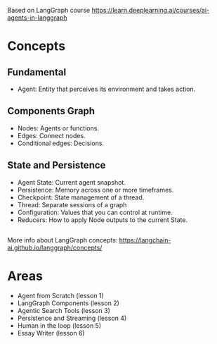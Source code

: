 Based on LangGraph course https://learn.deeplearning.ai/courses/ai-agents-in-langgraph

# Concepts
## Fundamental
- Agent: Entity that perceives its environment and takes action.
## Components Graph
- Nodes: Agents or functions.
- Edges: Connect nodes.
- Conditional edges: Decisions.
## State and Persistence
- Agent State: Current agent snapshot.
- Persistence: Memory across one or more timeframes.
- Checkpoint: State management of a thread.
- Thread: Separate sessions of a graph
- Configuration: Values that you can control at runtime.
- Reducers: How to apply Node outputs to the current State.

##
More info about LangGraph concepts: https://langchain-ai.github.io/langgraph/concepts/

# Areas
- Agent from Scratch (lesson 1)
- LangGraph Components (lesson 2)
- Agentic Search Tools (lesson 3)
- Persistence and Streaming (lesson 4)
- Human in the loop (lesson 5)
- Essay Writer (lesson 6)